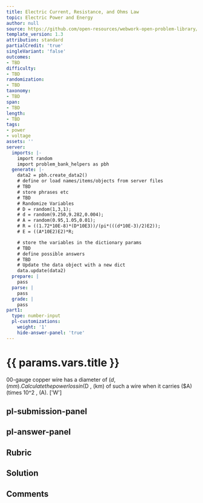 ```yaml
---
title: Electric Current, Resistance, and Ohms Law
topic: Electric Power and Energy
author: null
source: https://github.com/open-resources/webwork-open-problem-library/tree/master/Contrib/BrockPhysics/College_Physics_Urone/20.Electric_Current/20-04.Electric_Power_and_Energy/NU_U17_20_04_019.pg
template_version: 1.3
attribution: standard
partialCredit: 'true'
singleVariant: 'false'
outcomes:
- TBD
difficulty:
- TBD
randomization:
- TBD
taxonomy:
- TBD
span:
- TBD
length:
- TBD
tags:
- power
- voltage
assets: ''
server:
  imports: |-
    import random
    import problem_bank_helpers as pbh
  generate: |-
    data2 = pbh.create_data2()
    # define or load names/items/objects from server files
    # TBD
    # store phrases etc
    # TBD
    # Randomize Variables
    # D = random(1,3,1);
    # d = random(9.250,9.282,0.004);
    # A = random(0.95,1.05,0.01);
    # R = ((1.72*10E-8)*(D*10E3))/(pi*(((d*10E-3)/2)E2));
    # E = ((A*10E2)E2)*R;

    # store the variables in the dictionary params
    # TBD
    # define possible answers
    # TBD
    # Update the data object with a new dict
    data.update(data2)
  prepare: |
    pass
  parse: |
    pass
  grade: |
    pass
part1:
  type: number-input
  pl-customizations:
    weight: '1'
    hide-answer-panel: 'true'
---
```


# {{ params.vars.title }} 


00-gauge copper wire has a diameter of ($d , (mm). Calculate the power loss in ($D , (km) of such a wire when it carries ($A) (times 10^2 , (A).
['W']

## pl-submission-panel 


## pl-answer-panel 


## Rubric 


## Solution 


## Comments 


